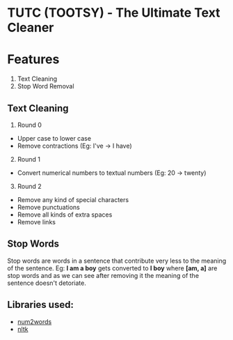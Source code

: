 # TUTC (TOOTSY) - The Ultimate Text Cleaner 

# Features
  1. Text Cleaning    
  2. Stop Word Removal

## Text Cleaning
  1. Round 0
  * Upper case to lower case
  * Remove contractions (Eg: I've -> I have)
  2. Round 1
  * Convert numerical numbers to textual numbers (Eg: 20 -> twenty)
  3. Round 2
  * Remove any kind of special characters
  * Remove punctuations
  * Remove all kinds of extra spaces
  * Remove links

## Stop Words
  Stop words are words in a sentence that contribute very less to the meaning of the sentence. Eg: **I am a boy** gets converted to **I boy** where **[am, a]** are stop words and as we can see after removing it the meaning of the sentence doesn't detoriate.

## Libraries used:
 * [num2words](https://pypi.org/project/num2words/)
 * [nltk](https://pypi.org/project/nltk/)
